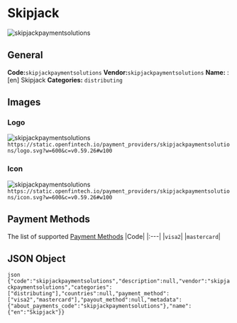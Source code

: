 # Skipjack 
![skipjackpaymentsolutions](https://static.openfintech.io/payment_providers/skipjackpaymentsolutions/logo.svg?w=600&c=v0.59.26#w100) 
## General 
**Code:**`skipjackpaymentsolutions` 
**Vendor:**`skipjackpaymentsolutions` 
**Name:** 
:	[en] Skipjack 
**Categories:** 
`distributing` 
## Images 
### Logo 
![skipjackpaymentsolutions](https://static.openfintech.io/payment_providers/skipjackpaymentsolutions/logo.svg?w=600&c=v0.59.26#w100) 
``` https://static.openfintech.io/payment_providers/skipjackpaymentsolutions/logo.svg?w=600&c=v0.59.26#w100 ``` 
### Icon 
![skipjackpaymentsolutions](https://static.openfintech.io/payment_providers/skipjackpaymentsolutions/icon.svg?w=600&c=v0.59.26#w100) 
``` https://static.openfintech.io/payment_providers/skipjackpaymentsolutions/icon.svg?w=600&c=v0.59.26#w100 ``` 
## Payment Methods 
The list of supported [Payment Methods](#) 
|Code| 
|:---| 
|`visa2`| 
|`mastercard`| 
 
## JSON Object 
```json {"code":"skipjackpaymentsolutions","description":null,"vendor":"skipjackpaymentsolutions","categories":["distributing"],"countries":null,"payment_method":["visa2","mastercard"],"payout_method":null,"metadata":{"about_payments_code":"skipjackpaymentsolutions"},"name":{"en":"Skipjack"}} ``` 
